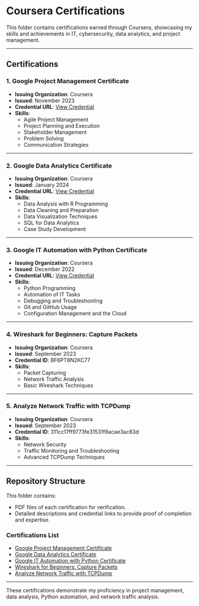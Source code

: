 # Coursera Certifications

This folder contains certifications earned through Coursera, showcasing my skills and achievements in IT, cybersecurity, data analytics, and project management.

---

## Certifications

### 1. Google Project Management Certificate
- **Issuing Organization**: Coursera
- **Issued**: November 2023
- **Credential URL**: [View Credential](https://www.coursera.org/account/accomplishments/professional-cert/THEWZH8M83Y6)
- **Skills**:
  - Agile Project Management
  - Project Planning and Execution
  - Stakeholder Management
  - Problem Solving
  - Communication Strategies

---

### 2. Google Data Analytics Certificate
- **Issuing Organization**: Coursera
- **Issued**: January 2024
- **Credential URL**: [View Credential](https://www.coursera.org/account/accomplishments/professional-cert/C6C7B7J2XNDJ)
- **Skills**:
  - Data Analysis with R Programming
  - Data Cleaning and Preparation
  - Data Visualization Techniques
  - SQL for Data Analytics
  - Case Study Development

---

### 3. Google IT Automation with Python Certificate
- **Issuing Organization**: Coursera
- **Issued**: December 2022
- **Credential URL**: [View Credential](https://www.coursera.org/account/accomplishments/professional-cert/T6ZU43MH2ZWM)
- **Skills**:
  - Python Programming
  - Automation of IT Tasks
  - Debugging and Troubleshooting
  - Git and GitHub Usage
  - Configuration Management and the Cloud

---

### 4. Wireshark for Beginners: Capture Packets
- **Issuing Organization**: Coursera
- **Issued**: September 2023
- **Credential ID**: BF6PT8N2KC77
- **Skills**:
  - Packet Capturing
  - Network Traffic Analysis
  - Basic Wireshark Techniques

---

### 5. Analyze Network Traffic with TCPDump
- **Issuing Organization**: Coursera
- **Issued**: September 2023
- **Credential ID**: 311cc17ff9773fe31531f8acae3ac83d
- **Skills**:
  - Network Security
  - Traffic Monitoring and Troubleshooting
  - Advanced TCPDump Techniques

---

## Repository Structure

This folder contains:
- PDF files of each certification for verification.
- Detailed descriptions and credential links to provide proof of completion and expertise.

### Certifications List
- [Google Project Management Certificate](https://www.coursera.org/account/accomplishments/professional-cert/THEWZH8M83Y6)
- [Google Data Analytics Certificate](https://www.coursera.org/account/accomplishments/professional-cert/C6C7B7J2XNDJ)
- [Google IT Automation with Python Certificate](https://www.coursera.org/account/accomplishments/professional-cert/T6ZU43MH2ZWM)
- [Wireshark for Beginners: Capture Packets](Wireshark-Beginners-Capture-Packets.pdf)
- [Analyze Network Traffic with TCPDump](Analyze-Network-Traffic-TCPDump.pdf)

---

These certifications demonstrate my proficiency in project management, data analysis, Python automation, and network traffic analysis.
